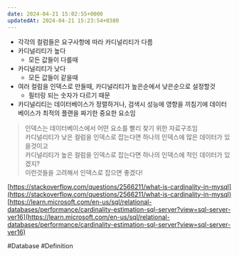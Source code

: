 ```yaml
---
date: 2024-04-21 15:02:55+0000
updatedAt: 2024-04-21 15:23:54+0380
---
```

- 각각의 컬럼들은 요구사항에 따라 카디널리티가 다름
- 카디널리티가 높다
    - 모든 값들이 다를때
- 카디널리티가 낮다
    - 모든 값들이 같을때
- 여러 컬럼을 인덱스로 만들때, 카디널리티가 높은순에서 낮은순으로 설정할것
    - 필터링 되는 숫자가 다르기 때문
- 카디널리티는 데이터베이스가 정렬하거나, 검색시 성능에 영향을 끼침기에 데이터베이스가 최적의 플랜을 짜기한 중요한 요소임

> 인덱스는 데이터베이스에서 어떤 요소를 빨리 찾기 위한 자료구조임  
> 카디널리티가 낮은 컬럼을 인덱스로 잡는다면 하나의 인덱스에 많은 데이터가 있을것이고  
> 카디널리티가 높은 컬럼을 인덱스로 잡는다면 하나의 인덱스에 적인 데이터가 있겠지?  
> 이런것들을 고려해서 인덱스로 잡으면 좋겠다!

[https://stackoverflow.com/questions/2566211/what-is-cardinality-in-mysql](https://stackoverflow.com/questions/2566211/what-is-cardinality-in-mysql)  
[https://learn.microsoft.com/en-us/sql/relational-databases/performance/cardinality-estimation-sql-server?view=sql-server-ver16](https://learn.microsoft.com/en-us/sql/relational-databases/performance/cardinality-estimation-sql-server?view=sql-server-ver16)

#Database 
#Definition 